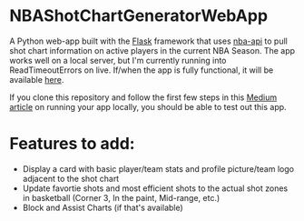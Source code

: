 # NBAShotChartGeneratorWebApp

A Python web-app built with the [Flask](https://flask.palletsprojects.com/en/1.1.x/) framework that uses [nba-api](https://github.com/swar/nba_api) to pull shot chart information on active players in the current NBA Season.
The app works well on a local server, but I'm currently running into ReadTimeoutErrors on live. If/when the app is fully functional, it will be available [here](https://nba-shot-chart-generator.herokuapp.com/).


If you clone this repository and follow the first few steps in this [Medium article](https://medium.com/free-code-camp/how-to-build-a-web-app-using-pythons-flask-and-google-app-engine-52b1bb82b221) on running your app locally, you should be able to test out this app.

# Features to add:
- Display a card with basic player/team stats and profile picture/team logo adjacent to the shot chart
- Update favortie shots and most efficient shots to the actual shot zones in basketball (Corner 3, In the paint, Mid-range, etc.)
- Block and Assist Charts (if that's available)
